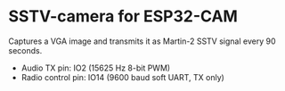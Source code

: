 # SSTV-camera for ESP32-CAM

Captures a VGA image and transmits it as Martin-2 SSTV signal every 90 seconds.

* Audio TX pin: IO2 (15625 Hz 8-bit PWM)
* Radio control pin: IO14 (9600 baud soft UART, TX only)

